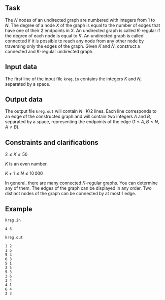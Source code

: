 ## Task

The $N$ nodes of an undirected graph are numbered with integers from $1$ to $N$. The degree of a node $X$ of the graph is equal to the number of edges that have one of their $2$ endpoints in $X$. An undirected graph is called $K$-regular if the degree of each node is equal to $K$. An undirected graph is called connected if it is possible to reach any node from any other node by traversing only the edges of the graph. Given $K$ and $N$, construct a connected and $K$-regular undirected graph.

## Input data

The first line of the input file `kreg.in` contains the integers $K$ and $N$, separated by a space.

## Output data

The output file `kreg.out` will contain $N \cdot K / 2$ lines. Each line corresponds to an edge of the constructed graph and will contain two integers $A$ and $B$, separated by a space, representing the endpoints of the edge $(1 \leq A, B \leq N, A \ne B)$.

## Constraints and clarifications

$2 \leq K \leq 50$

$K$ is an even number.

$K + 1 \leq N \leq 10\,000$

In general, there are many connected $K$-regular graphs. You can determine any of them. The edges of the graph can be displayed in any order. Two distinct nodes of the graph can be connected by at most $1$ edge.

## Example

`kreg.in`
```
4 6
```

`kreg.out`
```
1 2
1 6
5 4
6 3
5 1
2 5
5 3
2 6
3 4
4 1
6 4
2 3
```